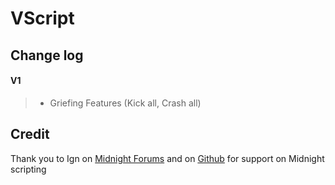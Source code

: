 # VScript
## Change log
#### V1
> * Griefing Features (Kick all, Crash all)

## Credit
Thank you to Ign on [Midnight Forums](https://midnight.im/members/48131/) and on [Github](https://github.com/Legionidk) for support on Midnight scripting
